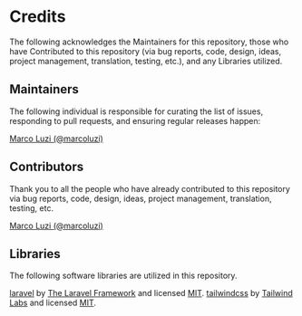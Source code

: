 # Credits

The following acknowledges the Maintainers for this repository, those who have Contributed to this repository (via bug reports, code, design, ideas, project management, translation, testing, etc.), and any Libraries utilized.

## Maintainers

The following individual is responsible for curating the list of issues, responding to pull requests, and ensuring regular releases happen:

[Marco Luzi (@marcoluzi)](https://github.com/marcoluzi)

## Contributors

Thank you to all the people who have already contributed to this repository via bug reports, code, design, ideas, project management, translation, testing, etc.

[Marco Luzi (@marcoluzi)](https://github.com/marcoluzi)

## Libraries

The following software libraries are utilized in this repository.

[laravel](https://github.com/laravel/laravel) by [The Laravel Framework](https://github.com/laravel) and licensed [MIT](https://opensource.org/license/mit/).
[tailwindcss](https://github.com/tailwindlabs/tailwindcss) by [Tailwind Labs](https://github.com/tailwindlabs) and licensed [MIT](https://github.com/tailwindlabs/tailwindcss/blob/master/LICENSE).
